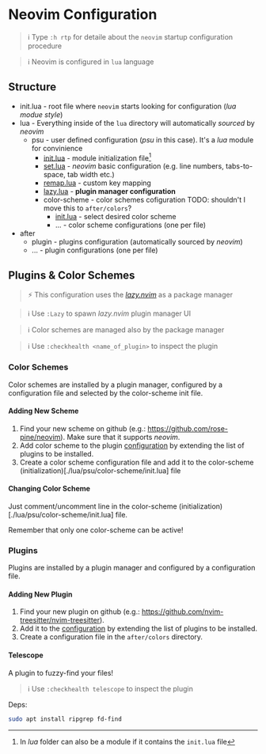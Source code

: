 # Neovim Configuration

> ℹ️  Type `:h rtp` for detaile about the `neovim` startup configuration procedure

> ℹ️  Neovim is configured in `lua` language

## Structure

- init.lua - root file where `neovim` starts looking for configuration (*lua modue style*)
- lua - Everything inside of the `lua` directory will automatically *sourced* by *neovim* 
    - psu - user defined configuration (*psu* in this case). It's a *lua* module for convinience
        - [init.lua](./lua/psu/init.lua) - module initialization file[^1]
        - [set.lua](./lua/psu/set.lua) - *neovim* basic configuration (e.g. line numbers, tabs-to-space, tab width etc.)
        - [remap.lua](./lua/psu/remap.lua) - custom key mapping
        - [lazy.lua](./lua/psu/lazy.lua) - **plugin manager configuration**
        - color-scheme - color schemes cofiguration
            TODO: shouldn't I move this to `after/colors`?
            - [init.lua](./lua/psu/color-scheme/init.lua) - select desired color scheme
            - ... - color scheme configurations (one per file)
- after
    - plugin - plugins configuration (automatically sourced by *neovim*)
    - ... - plugin configurations (one per file)

## Plugins & Color Schemes

> ⚡ This configuration uses the [*lazy.nvim*](https://github.com/folke/lazy.nvim) as a package manager

> ℹ️  Use `:Lazy` to spawn *lazy.nvim* plugin manager UI

> ℹ️  Color schemes are managed also by the package manager

> ℹ️  Use `:checkhealth <name_of_plugin>` to inspect the plugin

### Color Schemes

Color schemes are installed by a plugin manager, configured by a configuration file and selected by the color-scheme init file.

#### Adding New Scheme

1. Find your new scheme on github (e.g.: https://github.com/rose-pine/neovim).
Make sure that it supports *neovim*. 
1. Add color scheme to the plugin [configuration](./lua/psu/lazy.lua) by extending the list of plugins to be installed.
1. Create a color scheme configuration file and add it to the color-scheme (initialization)[./lua/psu/color-scheme/init.lua] file

#### Changing Color Scheme

Just comment/uncomment line in the color-scheme (initialization)[./lua/psu/color-scheme/init.lua] file.

Remember that only one color-scheme can be active!

### Plugins

Plugins are installed by a plugin manager and configured by a configuration file. 

#### Adding New Plugin

1. Find your new plugin on github (e.g.: https://github.com/nvim-treesitter/nvim-treesitter).
1. Add it to the [configuration](./lua/psu/lazy.lua) by extending the list of plugins to be installed.
1. Create a configuration file in the `after/colors` directory.

#### Telescope

A plugin to fuzzy-find your files!

> ℹ️  Use `:checkhealth telescope` to inspect the plugin

Deps:

```sh
sudo apt install ripgrep fd-find
```

[^1]: In *lua* folder can also be a module if it contains the `init.lua` file

